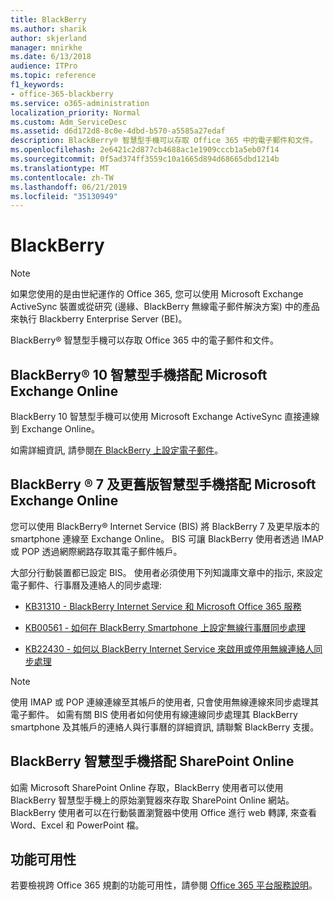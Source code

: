 ```yaml
---
title: BlackBerry
ms.author: sharik
author: skjerland
manager: mnirkhe
ms.date: 6/13/2018
audience: ITPro
ms.topic: reference
f1_keywords:
- office-365-blackberry
ms.service: o365-administration
localization_priority: Normal
ms.custom: Adm_ServiceDesc
ms.assetid: d6d172d8-8c0e-4dbd-b570-a5585a27edaf
description: BlackBerry® 智慧型手機可以存取 Office 365 中的電子郵件和文件。
ms.openlocfilehash: 2e6421c2d877cb4688ac1e1909cccb1a5eb07f14
ms.sourcegitcommit: 0f5ad374ff3559c10a1665d894d68665dbd1214b
ms.translationtype: MT
ms.contentlocale: zh-TW
ms.lasthandoff: 06/21/2019
ms.locfileid: "35130949"
---
```

# <a name="blackberry"></a>BlackBerry

> [!NOTE]
> 如果您使用的是由世紀運作的 Office 365, 您可以使用 Microsoft Exchange ActiveSync 裝置或從研究 (邊緣、BlackBerry 無線電子郵件解決方案) 中的產品來執行 Blackberry Enterprise Server (BE)。 
  
BlackBerry® 智慧型手機可以存取 Office 365 中的電子郵件和文件。
  
## <a name="blackberry-10-smartphones-with-microsoft-exchange-online"></a>BlackBerry® 10 智慧型手機搭配 Microsoft Exchange Online

BlackBerry 10 智慧型手機可以使用 Microsoft Exchange ActiveSync 直接連線到 Exchange Online。
  
如需詳細資訊, 請參閱[在 BlackBerry 上設定電子郵件](https://go.microsoft.com/fwlink/?linkid=863394)。
  
## <a name="blackberry-7-and-earlier-smartphones-with-microsoft-exchange-online"></a>BlackBerry ® 7 及更舊版智慧型手機搭配 Microsoft Exchange Online

您可以使用 BlackBerry® Internet Service (BIS) 將 BlackBerry 7 及更早版本的 smartphone 連線至 Exchange Online。 BIS 可讓 BlackBerry 使用者透過 IMAP 或 POP 透過網際網路存取其電子郵件帳戶。
  
大部分行動裝置都已設定 BIS。 使用者必須使用下列知識庫文章中的指示, 來設定電子郵件、行事曆及連絡人的同步處理:
  
- [KB31310 - BlackBerry Internet Service 和 Microsoft Office 365 服務](http://go.microsoft.com/fwlink/?LinkID=826158&amp;clcid=0x409)
    
- [KB00561 - 如何在 BlackBerry Smartphone 上設定無線行事曆同步處理](http://go.microsoft.com/fwlink/?LinkID=826160&amp;clcid=0x409)
    
- [KB22430 - 如何以 BlackBerry Internet Service 來啟用或停用無線連絡人同步處理](http://go.microsoft.com/fwlink/?LinkID=826161&amp;clcid=0x409)
    
> [!NOTE]
> 使用 IMAP 或 POP 連線連線至其帳戶的使用者, 只會使用無線連線來同步處理其電子郵件。 如需有關 BIS 使用者如何使用有線連線同步處理其 BlackBerry smartphone 及其帳戶的連絡人與行事曆的詳細資訊, 請聯繫 BlackBerry 支援。 
  
## <a name="blackberry-smartphones-with-sharepoint-online"></a>BlackBerry 智慧型手機搭配 SharePoint Online

如需 Microsoft SharePoint Online 存取，BlackBerry 使用者可以使用 BlackBerry 智慧型手機上的原始瀏覽器來存取 SharePoint Online 網站。 BlackBerry 使用者可以在行動裝置瀏覽器中使用 Office 進行 web 轉譯, 來查看 Word、Excel 和 PowerPoint 檔。
  
## <a name="feature-availability"></a>功能可用性

若要檢視跨 Office 365 規劃的功能可用性，請參閱 [Office 365 平台服務說明](https://technet.microsoft.com/en-us/library/office-365-platform-service-description.aspx)。
  

